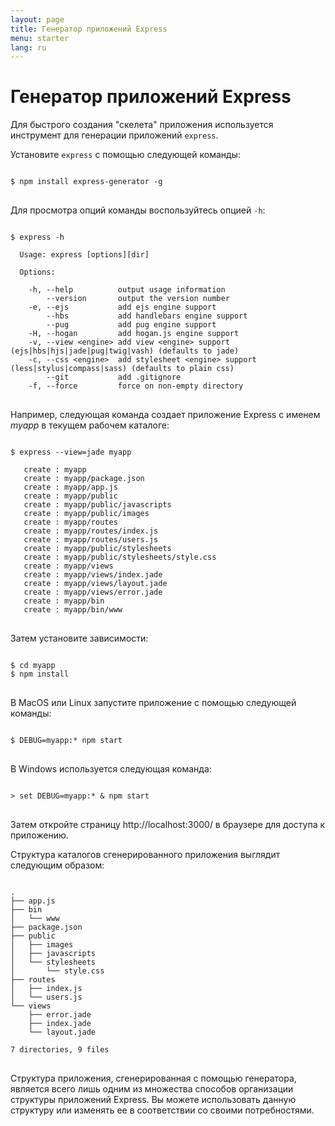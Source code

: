 ```yaml
---
layout: page
title: Генератор приложений Express
menu: starter
lang: ru
---
```


# Генератор приложений Express

Для быстрого создания "скелета" приложения используется инструмент для генерации приложений `express`.

Установите `express` с помощью следующей команды:

<pre>
<code class="language-sh" translate="no">
$ npm install express-generator -g
</code>
</pre>

Для просмотра опций команды воспользуйтесь опцией `-h`:

<pre>
<code class="language-sh" translate="no">
$ express -h

  Usage: express [options][dir]

  Options:

    -h, --help          output usage information
        --version       output the version number
    -e, --ejs           add ejs engine support
        --hbs           add handlebars engine support
        --pug           add pug engine support
    -H, --hogan         add hogan.js engine support
    -v, --view &lt;engine&gt; add view &lt;engine&gt; support (ejs|hbs|hjs|jade|pug|twig|vash) (defaults to jade)
    -c, --css &lt;engine&gt;  add stylesheet &lt;engine&gt; support (less|stylus|compass|sass) (defaults to plain css)
        --git           add .gitignore
    -f, --force         force on non-empty directory
</code>
</pre>

Например, следующая команда создает приложение Express с именем _myapp_ в текущем рабочем каталоге:

<pre>
<code class="language-sh" translate="no">
$ express --view=jade myapp

   create : myapp
   create : myapp/package.json
   create : myapp/app.js
   create : myapp/public
   create : myapp/public/javascripts
   create : myapp/public/images
   create : myapp/routes
   create : myapp/routes/index.js
   create : myapp/routes/users.js
   create : myapp/public/stylesheets
   create : myapp/public/stylesheets/style.css
   create : myapp/views
   create : myapp/views/index.jade
   create : myapp/views/layout.jade
   create : myapp/views/error.jade
   create : myapp/bin
   create : myapp/bin/www
</code>
</pre>

Затем установите зависимости:

<pre>
<code class="language-sh" translate="no">
$ cd myapp
$ npm install
</code>
</pre>

В MacOS или Linux запустите приложение с помощью следующей команды:

<pre>
<code class="language-sh" translate="no">
$ DEBUG=myapp:* npm start
</code>
</pre>

В Windows используется следующая команда:

<pre>
<code class="language-sh" translate="no">
> set DEBUG=myapp:* & npm start
</code>
</pre>

Затем откройте страницу http://localhost:3000/ в браузере для доступа к приложению.

Структура каталогов сгенерированного приложения выглядит следующим образом:

<pre>
<code class="language-sh" translate="no">
.
├── app.js
├── bin
│   └── www
├── package.json
├── public
│   ├── images
│   ├── javascripts
│   └── stylesheets
│       └── style.css
├── routes
│   ├── index.js
│   └── users.js
└── views
    ├── error.jade
    ├── index.jade
    └── layout.jade

7 directories, 9 files
</code>
</pre>

<div class="doc-box doc-info" markdown="1">
Структура приложения, сгенерированная с помощью генератора, является всего лишь одним из множества способов организации структуры приложений Express. Вы можете использовать данную структуру или изменять ее в соответствии со своими потребностями.
</div>
